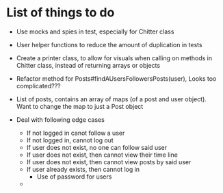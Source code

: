 # List of things to do

- Use mocks and spies in test, especially for Chitter class
- User helper functions to reduce the amount of duplication in tests

- Create a printer class, to allow for visuals when calling on methods in Chitter class, instead of returning arrays or objects

- Refactor method for Posts#findAUsersFollowersPosts(user), Looks too complicated???

- List of posts, contains an array of maps (of a post and user object). Want to change the map to just a Post object

- Deal with following edge cases
  - If not logged in canot follow a user
  - If not logged in, cannot log out
  - If user does not exist, no one can follow said user
  - If user does not exist, then cannot view their time line
  - If user does not exist, then cannot view posts by said user
  - If user already exists, then cannot log in
    - Use of password for users
  -
